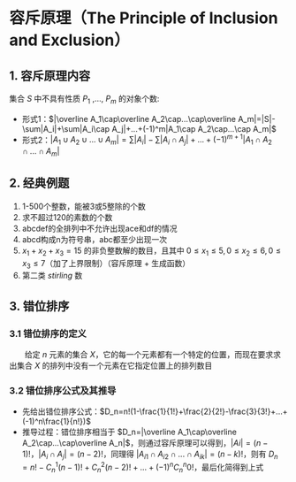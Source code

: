 # 容斥原理（The Principle of Inclusion and Exclusion）
## 1. 容斥原理内容
集合 $S$ 中不具有性质 $P_1$ ,..., $P_m$ 的对象个数:
- 形式1：$|\overline A_1\cap\overline A_2\cap...\cap\overline A_m|=|S|-\sum|A_i|+\sum|A_i\cap A_j|+...+(-1)^m|A_1\cap A_2\cap...\cap A_m|$
- 形式2：$|A_1\cup A_2\cup...\cup A_m|=\sum|A_i|-\sum|A_i\cap A_j|+...+(-1)^{m+1}|A_1\cap A_2\cap...\cap A_m|$

## 2. 经典例题
1. 1-500个整数，能被3或5整除的个数
2. 求不超过120的素数的个数
3. abcdef的全排列中不允许出现ace和df的情况
4. abcd构成n为符号串，abc都至少出现一次
5. $x_1+x_2+x_3=15$ 的非负整数解的数目，且其中 $0\leq x_1\leq 5, 0\leq x_2\leq 6, 0\leq x_3\leq 7$（加了上界限制）（容斥原理 + 生成函数）
6. 第二类 $stirling$ 数

## 3. 错位排序
### 3.1 错位排序的定义
&emsp;&emsp;给定 $n$ 元素的集合 $X$，它的每一个元素都有一个特定的位置，而现在要求求出集合 $X$ 的排列中没有一个元素在它指定位置上的排列数目
### 3.2 错位排序公式及其推导
- 先给出错位排序公式：$D_n=n!(1-\frac{1}{1!}+\frac{2}{2!}-\frac{3}{3!}+...+(-1)^n\frac{1}{n!})$
- 推导过程：错位排序相当于 $D_n=|\overline A_1\cap\overline A_2\cap...\cap\overline A_n|$，则通过容斥原理可以得到，$|Ai|=(n-1)!$，$|A_i\cap A_j|=(n-2)!$，同理得 $|A_{i1}\cap A_{i2}\cap ...\cap A_{ik}|=(n-k)!$，则有 $D_n=n!-C_n^1(n-1)!+C_n^2(n-2)!+...+(-1)^nC_n^n0!$，最后化简得到上式

